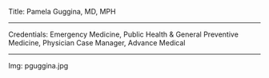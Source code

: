 Title: Pamela Guggina, MD, MPH

----

Credentials: Emergency Medicine, Public Health & General Preventive Medicine, Physician Case Manager, Advance Medical

----

Img: pguggina.jpg

